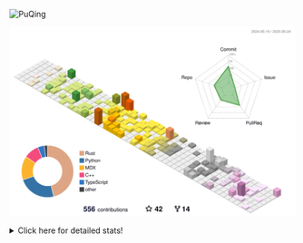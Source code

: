 ![PuQing](https://user-images.githubusercontent.com/27223114/171565019-9a56fae6-b08b-421f-99db-7e830da42371.png)

![](./profile-3d-contrib/profile-season-animate.svg)

<details>
<summary>Click here for detailed stats!</summary>

<!--START_SECTION:waka-->
![Lines of code](https://img.shields.io/badge/From%20Hello%20World%20I%27ve%20Written-2.0%20million%20lines%20of%20code-blue)

**🐱 My GitHub Data** 

> 📦 443.8 kB Used in GitHub's Storage 
 > 
> 🏆 187 Contributions in the Year 2025
 > 
> 🚫 Not Opted to Hire
 > 
> 📜 33 Public Repositories 
 > 
> 🔑 34 Private Repositories 
 > 
**I'm an Early 🐤** 

```text
🌞 Morning                817 commits         ██░░░░░░░░░░░░░░░░░░░░░░░   09.59 % 
🌆 Daytime                3651 commits        ███████████░░░░░░░░░░░░░░   42.86 % 
🌃 Evening                1916 commits        ██████░░░░░░░░░░░░░░░░░░░   22.49 % 
🌙 Night                  2134 commits        ██████░░░░░░░░░░░░░░░░░░░   25.05 % 
```


📊 **This Week I Spent My Time On** 

```text
💬 Programming Languages: 
Other                    27 hrs              ███████████████░░░░░░░░░░   60.60 % 
Python                   12 hrs 39 mins      ███████░░░░░░░░░░░░░░░░░░   28.42 % 
CSV                      1 hr 4 mins         █░░░░░░░░░░░░░░░░░░░░░░░░   02.40 % 
Bash                     25 mins             ░░░░░░░░░░░░░░░░░░░░░░░░░   00.94 % 
Objective-C              24 mins             ░░░░░░░░░░░░░░░░░░░░░░░░░   00.90 % 

🔥 Editors: 
Arc                      19 hrs 48 mins      ███████████░░░░░░░░░░░░░░   44.44 % 
VS Code                  14 hrs 10 mins      ████████░░░░░░░░░░░░░░░░░   31.82 % 
Ghostty                  7 hrs 12 mins       ████░░░░░░░░░░░░░░░░░░░░░   16.19 % 
Telegram                 1 hr 47 mins        █░░░░░░░░░░░░░░░░░░░░░░░░   04.01 % 
NetEaseMusic             52 mins             ░░░░░░░░░░░░░░░░░░░░░░░░░   01.97 % 

💻 Operating System: 
Mac                      30 hrs 22 mins      █████████████████░░░░░░░░   68.18 % 
Linux                    12 hrs 26 mins      ███████░░░░░░░░░░░░░░░░░░   27.93 % 
WSL                      1 hr 44 mins        █░░░░░░░░░░░░░░░░░░░░░░░░   03.90 % 
```


<!--END_SECTION:waka-->
</details>
